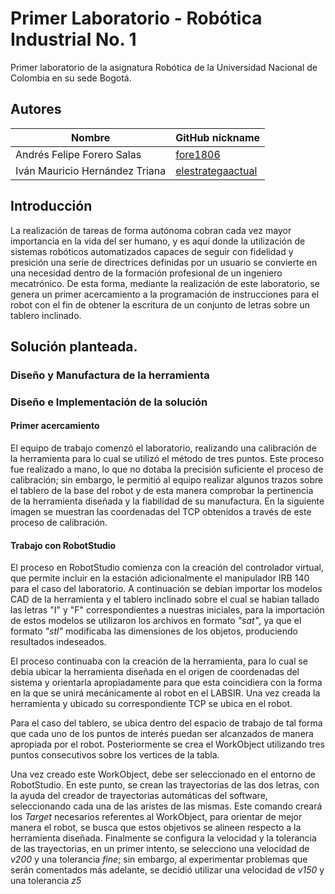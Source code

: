 # Primer Laboratorio - Robótica Industrial No. 1

Primer laboratorio de la asignatura Robótica de la Universidad Nacional de Colombia en su sede Bogotá.

## Autores

|              Nombre              |GitHub nickname|
|----------------------------------|---------------|
|    Andrés Felipe Forero Salas    |[fore1806](https://github.com/fore1806)|
|  Iván Mauricio Hernández Triana  |[elestrategaactual](https://github.com/elestrategaactual)|

## Introducción

La realización de tareas de forma autónoma cobran cada vez mayor importancia en la vida del ser humano, y es aquí donde la utilización de sistemas robóticos automatizados capaces de seguir con fidelidad y presición una serie de directrices definidas por un usuario se convierte en una necesidad dentro de la formación profesional de un ingeniero mecatrónico. De esta forma, mediante la realización de este laboratorio, se genera un primer acercamiento a la programación de instrucciones para el robot con el fin de obtener la escritura de un conjunto de letras sobre un tablero inclinado.

## Solución planteada.

### Diseño y Manufactura de la herramienta

### Diseño e Implementación de la solución

#### Primer acercamiento

El equipo de trabajo comenzó el laboratorio, realizando una calibración de la herramienta para lo cual se utilizó el método de tres puntos. Este proceso fue realizado a mano, lo que no dotaba la precisión suficiente el proceso de calibración; sin embargo, le permitió al equipo realizar algunos trazos sobre el tablero de la base del robot y de esta manera comprobar la pertinencia de la herramienta diseñada y la fiabilidad de su manufactura. En la siguiente imagen se muestran las coordenadas del TCP obtenidos a través de este proceso de calibración.

#### Trabajo con RobotStudio

El proceso en RobotStudio comienza con la creación del controlador virtual, que permite incluir en la estación adicionalmente el manipulador IRB 140 para el caso del laboratorio. A continuación se debían importar los modelos CAD de la herramienta y el tablero inclinado sobre el cual se habian tallado las letras "I" y "F" correspondientes a nuestras iniciales, para la importación de estos modelos se utilizaron los archivos en formato *"sat"*, ya que el formato *"stl"* modificaba las dimensiones de los objetos, produciendo resultados indeseados.

El proceso continuaba con la creación de la herramienta, para lo cual se debía ubicar la herramienta diseñada en el origen de coordenadas del sistema y orientarla apropiadamente para que esta coincidiera con la forma en la que se unirá mecánicamente al robot en el LABSIR. Una vez creada la herramienta y ubicado su correspondiente TCP se ubica en el robot.

Para el caso del tablero, se ubica dentro del espacio de trabajo de tal forma que cada uno de los puntos de interés puedan ser alcanzados de manera apropiada por el robot. Posteriormente se crea el WorkObject utilizando tres puntos consecutivos sobre los vertices de la tabla.

Una vez creado este WorkObject, debe ser seleccionado en el entorno de RobotStudio. En este punto, se crean las trayectorias de las dos letras, con la ayuda del creador de trayectorias automáticas del software, seleccionando cada una de las aristes de las mismas. Este comando creará los *Target* necesarios referentes al WorkObject, para orientar de mejor manera el robot, se busca que estos objetivos se alineen respecto a la herramienta diseñada. Finalmente se configura la velocidad y la tolerancia de las trayectorias, en un primer intento, se selecciono una velocidad de *v200* y una tolerancia *fine*; sin embargo, al experimentar problemas que serán comentados más adelante, se decidió utilizar una velocidad de *v150* y una tolerancia *z5*
